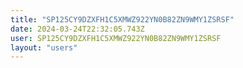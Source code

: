 ```yaml
---
title: "SP125CY9DZXFH1C5XMWZ922YN0B82ZN9WMY1ZSRSF"
date: 2024-03-24T22:32:05.743Z
user: SP125CY9DZXFH1C5XMWZ922YN0B82ZN9WMY1ZSRSF
layout: "users"
---
```

    